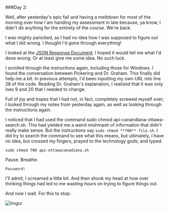 ###Day 2:

Well, after yesterday's epic fail and having a meltdown for most of the morning over how I am handing my assessment in late because, ya know, I didn't do anything for the entirety of the course. We're back. 

I was mighty panicked, as I had no idea how I was supposed to figure out what I did wrong. I thought I'd gone through everything! 

I looked at the [JSON Response Document](http://search.canadiana.ca/support/api_search_json). I hoped it would tell me what I'd done wrong. Or at least give me some idea. No such luck. 

I scrolled through the instructions again, including those for Windows. I found the conversation between Pickering and Dr. Graham. This finally did help me a bit. In previous attempts, I'd been inputting my own URL into line 28 of the code. Reading Dr. Graham's explanation, I realized that it was only  ines 9 and 20 that I needed to change. 

Full of joy and hopes that I had not, in fact, completely screwed myself over; I looked through my notes from yesterday again, as well as looking through the instructions again. 

I noticed that I had used the command sudo chmod api-canandiana-ottawa-search.sh. This had yielded me a weird mishmash of information that didn't really make sense. But the instructions say `sudo chmod **700** file.sh`. I did try to search the command to see what this means, but ultimately, I have no idea, but crossed my fingers, prayed to the technology gods; and typed:

`sudo chmod 700 api-ottawacanadiana.sh`

Pause. Breathe.

`Password:`

I'll admit, I screamed a little bit. And then shook my head at how over thinking things had led to me wasting *hours* on trying to figure things out. 

And now I wait. For this to stop:

![Imgur](http://i.imgur.com/NWKGdUM.png)
